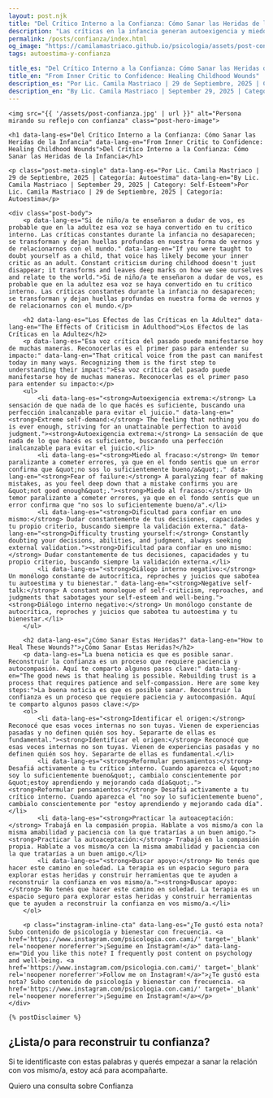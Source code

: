 ```yaml
---
layout: post.njk
title: "Del Crítico Interno a la Confianza: Cómo Sanar las Heridas de la Infancia | Blog Camila Mastriaco"
description: "Las críticas en la infancia generan autoexigencia y miedo al fracaso en la adultez. Aprendé a sanar esas heridas y a reconstruir la confianza en vos mismo/a."
permalink: /posts/confianza/index.html
og_image: "https://camilamastriaco.github.io/psicologia/assets/post-confianza.jpg"
tags: autoestima-y-confianza

title_es: "Del Crítico Interno a la Confianza: Cómo Sanar las Heridas de la Infancia"
title_en: "From Inner Critic to Confidence: Healing Childhood Wounds"
description_es: "Por Lic. Camila Mastriaco | 29 de Septiembre, 2025 | Categoría: Autoestima"
description_en: "By Lic. Camila Mastriaco | September 29, 2025 | Category: Self-Esteem"
---
```




    
    <img src="{{ '/assets/post-confianza.jpg' | url }}" alt="Persona mirando su reflejo con confianza" class="post-hero-image">
    
    <h1 data-lang-es="Del Crítico Interno a la Confianza: Cómo Sanar las Heridas de la Infancia" data-lang-en="From Inner Critic to Confidence: Healing Childhood Wounds">Del Crítico Interno a la Confianza: Cómo Sanar las Heridas de la Infancia</h1>
<div id="share-buttons-container"></div>

    <p class="post-meta-single" data-lang-es="Por Lic. Camila Mastriaco | 29 de Septiembre, 2025 | Categoría: Autoestima" data-lang-en="By Lic. Camila Mastriaco | September 29, 2025 | Category: Self-Esteem">Por Lic. Camila Mastriaco | 29 de Septiembre, 2025 | Categoría: Autoestima</p>
    
    <div class="post-body">
        <p data-lang-es="Si de niño/a te enseñaron a dudar de vos, es probable que en la adultez esa voz se haya convertido en tu crítico interno. Las críticas constantes durante la infancia no desaparecen; se transforman y dejan huellas profundas en nuestra forma de vernos y de relacionarnos con el mundo." data-lang-en="If you were taught to doubt yourself as a child, that voice has likely become your inner critic as an adult. Constant criticism during childhood doesn't just disappear; it transforms and leaves deep marks on how we see ourselves and relate to the world.">Si de niño/a te enseñaron a dudar de vos, es probable que en la adultez esa voz se haya convertido en tu crítico interno. Las críticas constantes durante la infancia no desaparecen; se transforman y dejan huellas profundas en nuestra forma de vernos y de relacionarnos con el mundo.</p>

        <h2 data-lang-es="Los Efectos de las Críticas en la Adultez" data-lang-en="The Effects of Criticism in Adulthood">Los Efectos de las Críticas en la Adultez</h2>
        <p data-lang-es="Esa voz crítica del pasado puede manifestarse hoy de muchas maneras. Reconocerlas es el primer paso para entender su impacto:" data-lang-en="That critical voice from the past can manifest today in many ways. Recognizing them is the first step to understanding their impact:">Esa voz crítica del pasado puede manifestarse hoy de muchas maneras. Reconocerlas es el primer paso para entender su impacto:</p>
        <ul>
            <li data-lang-es="<strong>Autoexigencia extrema:</strong> La sensación de que nada de lo que hacés es suficiente, buscando una perfección inalcanzable para evitar el juicio." data-lang-en="<strong>Extreme self-demand:</strong> The feeling that nothing you do is ever enough, striving for an unattainable perfection to avoid judgment."><strong>Autoexigencia extrema:</strong> La sensación de que nada de lo que hacés es suficiente, buscando una perfección inalcanzable para evitar el juicio.</li>
            <li data-lang-es="<strong>Miedo al fracaso:</strong> Un temor paralizante a cometer errores, ya que en el fondo sentís que un error confirma que &quot;no sos lo suficientemente bueno/a&quot;." data-lang-en="<strong>Fear of failure:</strong> A paralyzing fear of making mistakes, as you feel deep down that a mistake confirms you are &quot;not good enough&quot;."><strong>Miedo al fracaso:</strong> Un temor paralizante a cometer errores, ya que en el fondo sentís que un error confirma que "no sos lo suficientemente bueno/a".</li>
            <li data-lang-es="<strong>Dificultad para confiar en uno mismo:</strong> Dudar constantemente de tus decisiones, capacidades y tu propio criterio, buscando siempre la validación externa." data-lang-en="<strong>Difficulty trusting yourself:</strong> Constantly doubting your decisions, abilities, and judgment, always seeking external validation."><strong>Dificultad para confiar en uno mismo:</strong> Dudar constantemente de tus decisiones, capacidades y tu propio criterio, buscando siempre la validación externa.</li>
            <li data-lang-es="<strong>Diálogo interno negativo:</strong> Un monólogo constante de autocrítica, reproches y juicios que sabotea tu autoestima y tu bienestar." data-lang-en="<strong>Negative self-talk:</strong> A constant monologue of self-criticism, reproaches, and judgments that sabotages your self-esteem and well-being."><strong>Diálogo interno negativo:</strong> Un monólogo constante de autocrítica, reproches y juicios que sabotea tu autoestima y tu bienestar.</li>
        </ul>

        <h2 data-lang-es="¿Cómo Sanar Estas Heridas?" data-lang-en="How to Heal These Wounds?">¿Cómo Sanar Estas Heridas?</h2>
        <p data-lang-es="La buena noticia es que es posible sanar. Reconstruir la confianza es un proceso que requiere paciencia y autocompasión. Aquí te comparto algunos pasos clave:" data-lang-en="The good news is that healing is possible. Rebuilding trust is a process that requires patience and self-compassion. Here are some key steps:">La buena noticia es que es posible sanar. Reconstruir la confianza es un proceso que requiere paciencia y autocompasión. Aquí te comparto algunos pasos clave:</p>
        <ol>
            <li data-lang-es="<strong>Identificar el origen:</strong> Reconocé que esas voces internas no son tuyas. Vienen de experiencias pasadas y no definen quién sos hoy. Separarte de ellas es fundamental."><strong>Identificar el origen:</strong> Reconocé que esas voces internas no son tuyas. Vienen de experiencias pasadas y no definen quién sos hoy. Separarte de ellas es fundamental.</li>
            <li data-lang-es="<strong>Reformular pensamientos:</strong> Desafiá activamente a tu crítico interno. Cuando aparezca el &quot;no soy lo suficientemente bueno&quot;, cambialo conscientemente por &quot;estoy aprendiendo y mejorando cada día&quot;."><strong>Reformular pensamientos:</strong> Desafiá activamente a tu crítico interno. Cuando aparezca el "no soy lo suficientemente bueno", cambialo conscientemente por "estoy aprendiendo y mejorando cada día".</li>
            <li data-lang-es="<strong>Practicar la autoaceptación:</strong> Trabajá en la compasión propia. Hablate a vos mismo/a con la misma amabilidad y paciencia con la que tratarías a un buen amigo."><strong>Practicar la autoaceptación:</strong> Trabajá en la compasión propia. Hablate a vos mismo/a con la misma amabilidad y paciencia con la que tratarías a un buen amigo.</li>
            <li data-lang-es="<strong>Buscar apoyo:</strong> No tenés que hacer este camino en soledad. La terapia es un espacio seguro para explorar estas heridas y construir herramientas que te ayuden a reconstruir la confianza en vos mismo/a."><strong>Buscar apoyo:</strong> No tenés que hacer este camino en soledad. La terapia es un espacio seguro para explorar estas heridas y construir herramientas que te ayuden a reconstruir la confianza en vos mismo/a.</li>
        </ol>
        
        <p class="instagram-inline-cta" data-lang-es="¿Te gustó esta nota? Subo contenido de psicología y bienestar con frecuencia. <a href='https://www.instagram.com/psicologia.con.cami/' target='_blank' rel='noopener noreferrer'>¡Seguime en Instagram!</a>" data-lang-en="Did you like this note? I frequently post content on psychology and well-being. <a href='https://www.instagram.com/psicologia.con.cami/' target='_blank' rel='noopener noreferrer'>Follow me on Instagram!</a>">¿Te gustó esta nota? Subo contenido de psicología y bienestar con frecuencia. <a href='https://www.instagram.com/psicologia.con.cami/' target='_blank' rel='noopener noreferrer'>¡Seguime en Instagram!</a></p>
    </div>
    
    {% postDisclaimer %}

<section id="cta-post" class="no-padding-bottom" class="animate-on-scroll">
        <h2 data-lang-es="¿Lista/o para reconstruir tu confianza?" data-lang-en="Ready to rebuild your confidence?">¿Lista/o para reconstruir tu confianza?</h2>
        <p data-lang-es="Si te identificaste con estas palabras y querés empezar a sanar la relación con vos mismo/a, estoy acá para acompañarte." data-lang-en="If these words resonated with you and you want to start healing the relationship with yourself, I'm here to support you.">Si te identificaste con estas palabras y querés empezar a sanar la relación con vos mismo/a, estoy acá para acompañarte.</p>
        <a 
            class="btn whatsapp-trigger" 
            data-location="post_confianza_cta" 
            target="_blank" 
            rel="noopener noreferrer" 
            data-lang-es="Quiero una consulta sobre Confianza" 
            data-lang-en="I want a consultation about Confidence" 
            data-whatsapp-es="Hola Camila, leí tu nota sobre Confianza y Crítico Interno y quisiera consultarte sobre las sesiones." 
            data-whatsapp-en="Hi Camila, I read your note about Confidence and Inner Critic and would like to ask about the sessions." 
        >Quiero una consulta sobre Confianza</a>
    </section>

